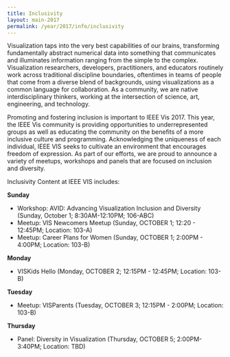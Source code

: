 ```yaml
---
title: Inclusivity
layout: main-2017
permalink: /year/2017/info/inclusivity
---
```

Visualization taps into the very best capabilities of our brains, transforming fundamentally abstract numerical data into something that communicates and illuminates information ranging from the simple to the complex. Visualization researchers, developers, practitioners, and educators routinely work across traditional discipline boundaries, oftentimes in teams of people that come from a diverse blend of backgrounds, using visualizations as a common language for collaboration. As a community, we are native interdisciplinary thinkers, working at the intersection of science, art, engineering, and technology. 

Promoting and fostering inclusion is important to IEEE Vis 2017. This year, the IEEE Vis  community is providing opportunities to underrepresented groups as well as educating the community on the benefits of a more inclusive culture and programming. Acknowledging the uniqueness of each individual, IEEE VIS seeks to cultivate an environment that encourages freedom of expression. As part of our efforts, we are proud to announce a variety of meetups, workshops and panels that are focused on inclusion and diversity.

Inclusivity Content at IEEE VIS includes:

**Sunday**
* Workshop: AVID: Advancing Visualization Inclusion and Diversity (Sunday, October 1; 8:30AM-12:10PM; 106-ABC)
* Meetup: VIS Newcomers Meetup (Sunday, OCTOBER 1; 12:20 - 12:45PM; Location: 103-A)
* Meetup: Career Plans for Women (Sunday, OCTOBER 1; 2:00PM - 4:00PM; Location: 103-B)


**Monday**
* VISKids Hello (Monday, OCTOBER 2; 12:15PM - 12:45PM; Location: 103-B)

**Tuesday**
* Meetup: VISParents (Tuesday, OCTOBER 3; 12:15PM - 2:00PM; Location: 103-B)

**Thursday**
* Panel: Diversity in Visualization (Thursday, OCTOBER 5; 2:00PM-3:40PM; Location: TBD)
